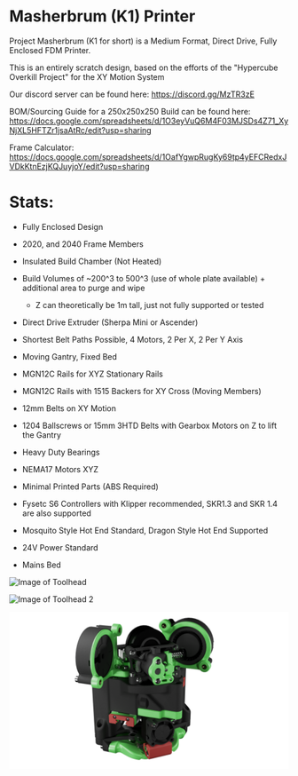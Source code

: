 # Masherbrum (K1) Printer

Project Masherbrum (K1 for short) is a Medium Format, Direct Drive, Fully Enclosed FDM Printer.

This is an entirely scratch design, based on the efforts of the "Hypercube Overkill Project" for the XY Motion System

Our discord server can be found here: https://discord.gg/MzTR3zE

BOM/Sourcing Guide for a 250x250x250 Build can be found here: https://docs.google.com/spreadsheets/d/1O3eyVuQ6M4F03MJSDs4Z71_XyNjXL5HFTZr1jsaAtRc/edit?usp=sharing

Frame Calculator: https://docs.google.com/spreadsheets/d/1OafYgwpRugKy69tp4yEFCRedxJVDkKtnEzjKQJuyjoY/edit?usp=sharing

# Stats:
- Fully Enclosed Design
- 2020, and 2040 Frame Members
- Insulated Build Chamber (Not Heated)
- Build Volumes of ~200^3 to 500^3 (use of whole plate available) + additional area to purge and wipe
     - Z can theoretically be 1m tall, just not fully supported or tested

- Direct Drive Extruder (Sherpa Mini or Ascender)

- Shortest Belt Paths Possible, 4 Motors, 2 Per X, 2 Per Y Axis
- Moving Gantry, Fixed Bed

- MGN12C Rails for XYZ Stationary Rails
- MGN12C Rails with 1515 Backers for XY Cross (Moving Members)
- 12mm Belts on XY Motion 
- 1204 Ballscrews or 15mm 3HTD Belts with Gearbox Motors on Z to lift the Gantry
- Heavy Duty Bearings
- NEMA17 Motors XYZ

- Minimal Printed Parts (ABS Required)

- Fysetc S6 Controllers with Klipper recommended, SKR1.3 and SKR 1.4 are also supported
- Mosquito Style Hot End Standard, Dragon Style Hot End Supported
- 24V Power Standard
- Mains Bed

![Image of Toolhead](Release_2/Images/k2_toolhead_r2_02_transp.png?raw=true)
 
![Image of Toolhead 2](Release_2/Images/k2_toolhead_r2_03_transp.png?raw=true)
  
![Image of Toolhead 3](Release_2/Images/k2_toolhead_r2_04_transp.png?raw=true)
